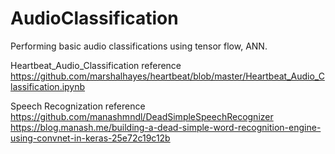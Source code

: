 # AudioClassification
Performing basic audio classifications using tensor flow, ANN. 

Heartbeat_Audio_Classification reference 
https://github.com/marshalhayes/heartbeat/blob/master/Heartbeat_Audio_Classification.ipynb

Speech Recognization reference 
https://github.com/manashmndl/DeadSimpleSpeechRecognizer
https://blog.manash.me/building-a-dead-simple-word-recognition-engine-using-convnet-in-keras-25e72c19c12b
